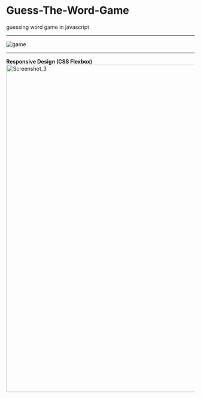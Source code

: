 # Guess-The-Word-Game
guessing word game in javascript <hr>

![game](https://user-images.githubusercontent.com/73228549/184503975-cf30dd49-e77b-4a56-8bb9-c8f8bfeffc44.gif) <hr>

<strong> Responsive Design (CSS Flexbox) </strong>
<img width="874" alt="Screenshot_3" src="https://user-images.githubusercontent.com/73228549/184503981-cd83ac8e-3a34-416a-bb53-df658220e1c5.png">
